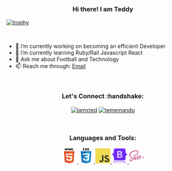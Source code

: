 ### <div align="center"> Hi there! I am Teddy </div>

<!--
**TedLivist/TedLivist** is a ✨ _special_ ✨ repository because its `README.md` (this file) appears on your GitHub profile. -->

[![trophy](https://github-profile-trophy.vercel.app/?username=TedLivist&theme=onedark)](https://github.com/TedLivist/github-profile-trophy)

<br>

- 🔭 I’m currently working on becoming an efficient Developer
- 🌱 I’m currently learning Ruby/Rail Javascript React
- 💬 Ask me about Football and Technology 
- 📫 Reach me through: [Email](mailto:livistteddy@gmail.com)

<br>

<h3 align="center">Let's Connect :handshake:</h3>
<p align="center">
  <a href="https://twitter.com/iamxted" target="blank"><img align="center" src="https://cdn.jsdelivr.net/npm/simple-icons@3.0.1/icons/twitter.svg" alt="iamxted" height="30" width="40" /></a>
  <a href="https://linkedin.com/in/tememandu" target="blank"><img align="center" src="https://cdn.jsdelivr.net/npm/simple-icons@3.0.1/icons/linkedin.svg" alt="tememandu" height="30" width="40" /></a>
</p>

<br>

<h3 align="center">Languages and Tools:</h3>
<p align="center">
  <a href="https://www.w3.org/html/" target="_blank"> <img src="https://raw.githubusercontent.com/devicons/devicon/master/icons/html5/html5-original-wordmark.svg" alt="html5" width="40" height="40"/> </a> 
  <a href="https://www.w3schools.com/css/" target="_blank"> <img src="https://raw.githubusercontent.com/devicons/devicon/master/icons/css3/css3-original-wordmark.svg" alt="css3" width="40" height="40"/> </a> 
  <a href="https://developer.mozilla.org/en-US/docs/Web/JavaScript" target="_blank"> <img src="https://raw.githubusercontent.com/devicons/devicon/master/icons/javascript/javascript-original.svg" alt="javascript" width="40" height="40"/> </a>
  <a href="https://getbootstrap.com" target="_blank"> <img src="https://raw.githubusercontent.com/devicons/devicon/master/icons/bootstrap/bootstrap-plain-wordmark.svg" alt="bootstrap" width="40" height="40"/> </a>
  <a href="https://sass-lang.com" target="_blank"> <img src="https://raw.githubusercontent.com/devicons/devicon/master/icons/sass/sass-original.svg" alt="sass" width="40" height="40"/> </a>
</p>

<br>


